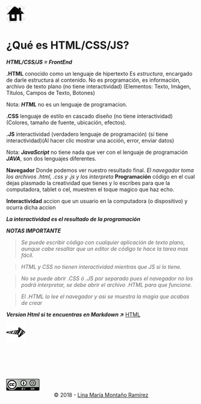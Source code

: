 [![basic](../../img/home.png)](https://calypsobronte.github.io/basicprogramming/)

# ¿Qué es HTML/CSS/JS?

***HTML/CSS/JS = FrontEnd***

**.HTML** conocido como un lenguaje de hipertexto Es *estructura*, encargado de darle estructura al contenido. No es programación, es información, archivo de texto plano (no tiene interactividad) (Elementos: Texto, Imágen, Títulos, Campos de Texto, Botones)
    
Nota: ***HTML*** no es un lenguaje de programacion.

**.CSS** lenguaje de estilo en cascado diseño (no tiene interactividad) (Colores, tamaño de fuente, ubicación, efectos).

**.JS** interactividad (verdadero lenguaje de programación) (sí tiene interactividad)(Al hacer clic mostrar una acción, error, enviar datos)

Nota: ***JavaScript*** no tiene nada que ver con el lenguaje de programación ***JAVA***, son dos lenguajes diferentes.

**Navegador** Donde podemos ver nuestro resultado final.
*El navegador toma los archivos .html, .css y .js y los interpreta*
**Programación** código en el cual dejas plasmado la creatividad que tienes y lo escribes para que la computadora, tablet o cel, muestren el toque magico que haz echo.

**Interactividad** accion que un usuario en la computadora (o dispositivo) y ocurra dicha accion

***La interactividad es el resultado de la programación***



***NOTAS IMPORTANTE*** 

> *Se puede escribir código con cualquier aplicación de texto plano, aunque cabe resaltar que un editor de código te hace la tarea mas fácil.*

> *HTML y CSS no tienen interactividad mientras que JS si lo tiene.*

> *No se puede abrir .CSS ó .JS por separado pues el navegador no los podrá interpretar, se debe abrir el archivo .HTML para que funcione.* 

> *El .HTML lo lee el navegador y asi se muestra la magia que acabas de crear*

***Version Html si te encuentras en Markdown :arrow_upper_right:***    [HTML](https://calypsobronte.github.io/basicprogramming/programmingFundamentals/what-is-html-css-js/Notes.html)

  [![basica](../../img/siguiente.png)]()

 
 <br />
 <br />
 <br />
 <br />
 <center>
   <footer>
      <a style="float: left" rel="license" href="https://creativecommons.org/licenses/by-sa/3.0/deed.en_US"><img alt="Creative Commons License" style="border-width:0" src="../../img/cc.png"></a>
 <p>
 <br />
 <br />
       © 2018  -
         <a href="https://github.com/calypsobronte">Lina María Montaño Ramírez</a>
     </p>

   </footer>
   </center>
